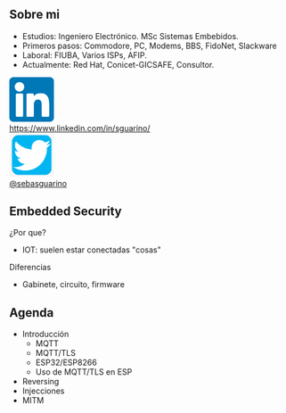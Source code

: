 ## Sobre mi

* Estudios: Ingeniero Electrónico. MSc Sistemas Embebidos.
* Primeros pasos: Commodore, PC, Modems, BBS, FidoNet, Slackware
* Laboral: FIUBA, Varios ISPs, AFIP.
* Actualmente: Red Hat, Conicet-GICSAFE, Consultor.

<div class="icon_text_container">
        <img width="80" src="intro/linkedin.png" alt="LinkedIn">
        <div><a href="https://www.linkedin.com/in/sguarino/">https://www.linkedin.com/in/sguarino/</a></div>
</div>
<div class="icon_text_container">
        <img width="80" src="intro/twitter.png" alt="Twitter">
        <div><a href="https://twitter.com/sebasguarino">@sebasguarino</a></div>
</div>


## Embedded Security

¿Por que?

* IOT: suelen estar conectadas "cosas"

Diferencias

* Gabinete, circuito, firmware


## Agenda

* Introducción
  * MQTT
  * MQTT/TLS
  * ESP32/ESP8266
  * Uso de MQTT/TLS en ESP
* Reversing
* Injecciones
* MITM

